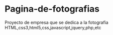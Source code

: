 # Pagina-de-fotografias
Proyecto de empresa que se dedica a la fotografia
HTML,css3,html5,css,javascript,jquery,php,etc
